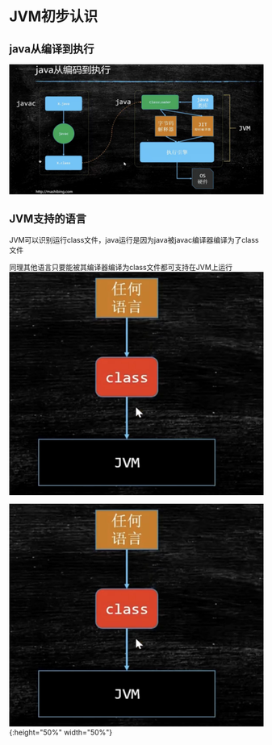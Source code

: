 # JVM初步认识
## java从编译到执行
![](images/java从编译到执行.png ':size=500x500')
## JVM支持的语言
JVM可以识别运行class文件，java运行是因为java被javac编译器编译为了class文件

同理其他语言只要能被其编译器编译为class文件都可支持在JVM上运行
![](images/java与JVM.png ':size=300x300')


![](images/java与JVM.png){:height="50%" width="50%"}

